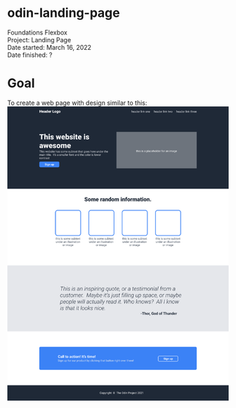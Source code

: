 # odin-landing-page
Foundations Flexbox\
Project: Landing Page\
Date started: March 16, 2022\
Date finished: ?

# Goal
To create a web page with design similar to this:
![desired output](https://github.com/rohb22/odin-landing-page/blob/main/desired-output.png?raw=true)